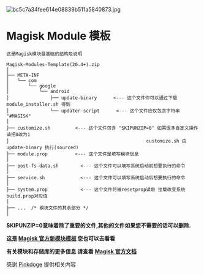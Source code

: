 ![bc5c7a34fee614e08839b511a5840873.jpg](https://i.loli.net/2020/01/30/fOFvI2o9KXqEkJr.jpg)
# Magisk Module 模板

`这是Magisk模块最基础的结构及说明`
```
Magisk-Modules-Template(20.4+).zip
│
├── META-INF
│   └── com
│       └── google
│           └── android
│               ├── update-binary      <--- 这个文件你可以通过下载 module_installer.sh 得到
│               └── updater-script      <--- 这个文件应仅包含字符串 "#MAGISK"
│
├── customize.sh         <--- 这个文件包含 "SKIPUNZIP=0" 如需很多自定义操作 请把0改为1 
│                                                  customize.sh 由 update-binary 执行(sourced)
├── module.prop          <--- 这个文件是填写模块信息
│
├── post-fs-data.sh        <--- 这个文件可以填写系统启动前想要执行的命令
│
├── service.sh             <--- 这个文件可以填写系统启动后想要执行的命令
│
├── system.prop            <--- 这个文件将被resetprop读取 挂载改变系统build.prop对应值
│
├── ...  /* 模块文件的其余部分 */
│
```
**SKIPUNZIP=0意味着除了重要的文件,其他的文件如果您不需要的话可以删除.**

**这是 [Magisk 官方新模块模板](https://github.com/HANA-CI-Build-Project/magisk-module-template) 您也可以去看看**

**有关模块和存储库的更多信息 请查看 [Magisk 官方文档](https://topjohnwu.github.io/Magisk/guides.html)**

感谢 [Pinkdoge](https://github.com/Pinkdoge) 提供相关内容
